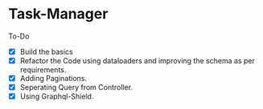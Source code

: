 # Task-Manager

To-Do

- [x] Build the basics
- [x] Refactor the Code using dataloaders and improving the schema as per requirements.
- [x] Adding Paginations.
- [x] Seperating Query from Controller.
- [x] Using Graphql-Shield.
